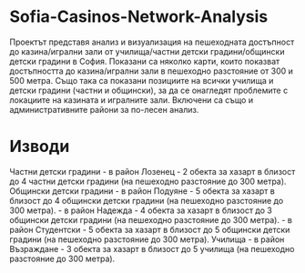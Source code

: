 # Sofia-Casinos-Network-Analysis

Проектът представя анализ и визуализация на пешеходната достъпност до казина/игрални зали от училища/частни детски градини/общински детски градини в София. Показани са няколко карти, които показват достъпността до казина/игрални зали в пешеходно разстояние от 300 и 500 метра. Също така са показани позициите на всички училища и детски градини (частни и общински), за да се онагледят проблемите с локациите на казината и игралните зали. Включени са също и административните райони за по-лесен анализ.

# Изводи

Частни детски градини - в район Лозенец - 2 обекта за хазарт в близост до 4 частни детски градини (на пешеходно разстояние до 300 метра).
Общински детски градини - в район Подуяне - 5 обекта за хазарт в близост до 4 общински детски градини (на пешеходно разстояние до 300 метра).
                        - в район Надежда - 4 обекта за хазарт в близост до 3 общински детски градини (на пешеходно разстояние до 300 метра).
                        - в район Студентски - 5 обекта за хазарт в близост до 5 общински детски градини (на пешеходно разстояние до 300 метра).
Училища - в район Възраждане - 3 обекта за хазарт в близост до 5 училища (на пешеходно разстояние до 300 метра).

